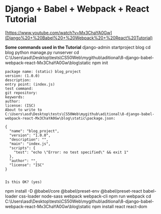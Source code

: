# Django + Babel + Webpack + React Tutorial

[https://www.youtube.com/watch?v=Mx3ChaYA0Gw](Django%20+%20Babel%20+%20Webpack%20+%20React%20Tutorial)

**Some commands used in the Tutorial** 
django-admin startproject blog
cd blog
python manage.py runserver
cd C:\Users\asd\Desktop\tests\CS50Web\mygithub\aditional\8-django-babel-webpack-react-Mx3ChaYA0Gw\blog\static
npm init

    package name: (static) blog_project
    version: (1.0.0)
    description:
    entry point: (index.js)
    test command:
    git repository:
    keywords:
    author:
    license: (ISC)
    About to write to C:\Users\asd\Desktop\tests\CS50Web\mygithub\aditional\8-django-babel-webpack-react-Mx3ChaYA0Gw\blog\static\package.json:
    
    {
      "name": "blog_project",
      "version": "1.0.0",
      "description": "",
      "main": "index.js",
      "scripts": {
        "test": "echo \"Error: no test specified\" && exit 1"
      },
      "author": "",
      "license": "ISC"
    }
    
    
    Is this OK? (yes)

npm install -D @babel/core @babel/preset-env @babel/preset-react babel-loader css-loader node-sass webpack webpack-cli
npm run webpack
cd C:\Users\asd\Desktop\tests\CS50Web\mygithub\aditional\8-django-babel-webpack-react-Mx3ChaYA0Gw\blog\static
npm install react react-dom
